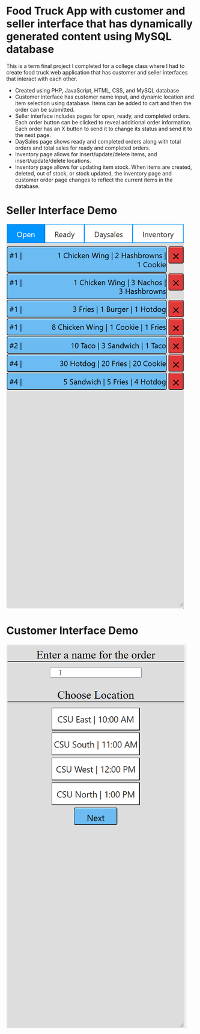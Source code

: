 # Food Truck App with customer and seller interface that has dynamically generated content using MySQL database

This is a term final project I completed for a college class where I had to create food truck web application that has customer and seller interfaces that interact with each other.

* Created using PHP, JavaScript, HTML, CSS, and MySQL database
* Customer interface has customer name input, and dynamic location and item selection using database. Items can be added to cart and then the order can be submitted.
* Seller interface includes pages for open, ready, and completed orders. Each order button can be clicked to reveal additional order information. Each order has an X button to send it to change its status and send it to the next page.
* DaySales page shows ready and completed orders along with total orders and total sales for ready and completed orders.
* Inventory page allows for insert/update/delete items, and insert/update/delete locations.
* Inventory page allows for updating item stock. When items are created, deleted, out of stock, or stock updated, the inventory page and customer order page changes to reflect the current items in the database.
  
# Seller Interface Demo
![Seller Interface Demo](Demo/SellerInterface.gif)

# Customer Interface Demo
![Customer Interface Demo](Demo/CustomerInterface.gif)



